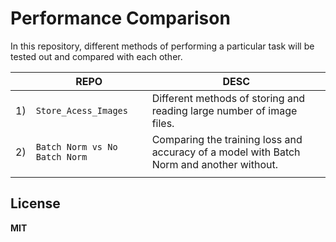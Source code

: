 ﻿# Performance Comparison

In this repository, different methods of performing a particular task will be tested out and compared with each other.

|                |REPO                          |DESC                         |
|----------------|-------------------------------|-----------------------------|
|1)|`Store_Acess_Images`            |Different methods of storing and reading large number of image files.            |
|2)| ```Batch Norm vs No Batch Norm``` | Comparing the training loss and accuracy of a model with Batch Norm and another without.           |
|  |                                   |                  |
 



**License**
-------
**MIT**

